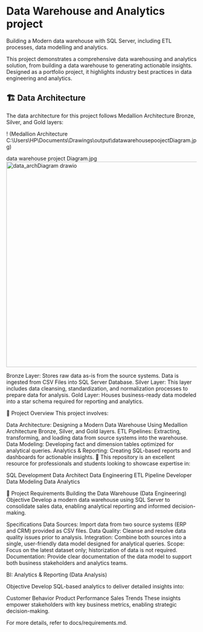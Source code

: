 # Data Warehouse and Analytics project


Building a Modern data warehouse with SQL Server,  including ETL processes, data modelling and analytics. 

This project demonstrates a comprehensive data warehousing and analytics solution, from building a data warehouse to generating actionable insights. Designed as a portfolio project, it highlights industry best practices in data engineering and analytics.


## 🏗️ Data Architecture
The data architecture for this project follows Medallion Architecture Bronze, Silver, and Gold layers:

! (Medallion Architecture C:\Users\HP\Documents\Drawings\output\datawarehousepoojectDiagram.jpg)

data warehouse project  Diagram.jpg
<img width="755" height="543" alt="data_archDiagram drawio" src="https://github.com/user-attachments/assets/905d0298-d090-463e-a5e6-51a29c4fcf74" />


Bronze Layer: Stores raw data as-is from the source systems. Data is ingested from CSV Files into SQL Server Database.
Silver Layer: This layer includes data cleansing, standardization, and normalization processes to prepare data for analysis.
Gold Layer: Houses business-ready data modeled into a star schema required for reporting and analytics.

📖 Project Overview
This project involves:

Data Architecture: Designing a Modern Data Warehouse Using Medallion Architecture Bronze, Silver, and Gold layers.
ETL Pipelines: Extracting, transforming, and loading data from source systems into the warehouse.
Data Modeling: Developing fact and dimension tables optimized for analytical queries.
Analytics & Reporting: Creating SQL-based reports and dashboards for actionable insights.
🎯 This repository is an excellent resource for professionals and students looking to showcase expertise in:

SQL Development
Data Architect
Data Engineering
ETL Pipeline Developer
Data Modeling
Data Analytics

🚀 Project Requirements
Building the Data Warehouse (Data Engineering)
Objective
Develop a modern data warehouse using SQL Server to consolidate sales data, enabling analytical reporting and informed decision-making.

Specifications
Data Sources: Import data from two source systems (ERP and CRM) provided as CSV files.
Data Quality: Cleanse and resolve data quality issues prior to analysis.
Integration: Combine both sources into a single, user-friendly data model designed for analytical queries.
Scope: Focus on the latest dataset only; historization of data is not required.
Documentation: Provide clear documentation of the data model to support both business stakeholders and analytics teams.

BI: Analytics & Reporting (Data Analysis)

Objective
Develop SQL-based analytics to deliver detailed insights into:

Customer Behavior
Product Performance
Sales Trends
These insights empower stakeholders with key business metrics, enabling strategic decision-making.

For more details, refer to docs/requirements.md.
